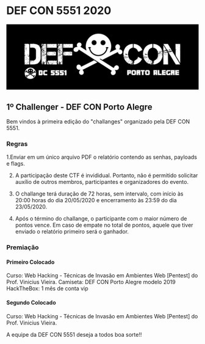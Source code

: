 # DEF CON 5551 2020

![](defcon5551.jpg)

## 1º Challenger - DEF CON Porto Alegre

Bem vindos à primeira edição do "challanges" organizado pela DEF CON 5551.

### Regras

1.Enviar em um único arquivo PDF o relatório contendo as senhas, payloads e flags.

2. A participação deste CTF é invididual. Portanto, não é permitido solicitar auxílio de outros membros, participantes e organizadores do evento.

3. O challange terá duração de 72 horas, sem intervalo, com início às 20:00 horas do dia 20/05/2020 e encerramento às 23:59 do dia 23/05/2020.

4. Após o término do challange, o participante com o maior número de pontos vence. Em caso de empate no total de pontos, aquele que tiver enviado o relatório primeiro será o ganhador.

### Premiação

#### Primeiro Colocado

Curso: Web Hacking - Técnicas de Invasão em Ambientes Web [Pentest] do Prof. Vinicius Vieira.
Camiseta: DEF CON Porto Alegre modelo 2019
HackTheBox: 1 mês de conta vip

#### Segundo Colocado

Curso: Web Hacking - Técnicas de Invasão em Ambientes Web [Pentest] do Prof. Vinicius Vieira.

A equipe da DEF CON 5551 deseja a todos boa sorte!!
